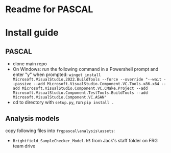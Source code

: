 # Readme for PASCAL

# Install guide
## PASCAL
- clone main repo
- On Windows: run the following command in a Powershell prompt and enter "y" when prompted: `winget install Microsoft.VisualStudio.2022.BuildTools --force --override "--wait --passive --add Microsoft.VisualStudio.Component.VC.Tools.x86.x64 --add Microsoft.VisualStudio.Component.VC.CMake.Project --add Microsoft.VisualStudio.Component.TestTools.BuildTools --add Microsoft.VisualStudio.Component.VC.ASAN"`
- cd to directory with `setup.py`, run `pip install .`

## Analysis models
copy following files into `frgpascal\analysis\assets`:
- `Brightfield_SampleChecker_Model.h5` from Jack's staff folder on FRG team drive
